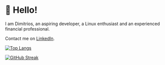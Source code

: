 # :wave: Hello!
I am Dimitrios, an aspiring developer, a Linux enthusiast and an experienced
financial professional.

Contact me on [LinkedIn](https://www.linkedin.com/in/dscharalampidis/).

[![Top Langs](https://github-readme-stats.vercel.app/api/top-langs/?username=dimitrios-git&layout=compact&theme=dark&border_radius=0)](https://github.com/anuraghazra/github-readme-stats)

[![GitHub Streak](https://github-readme-streak-stats-pi-seven.vercel.app?user=dimitrios-git&theme=dark&border_radius=0)](https://git.io/streak-stats)
